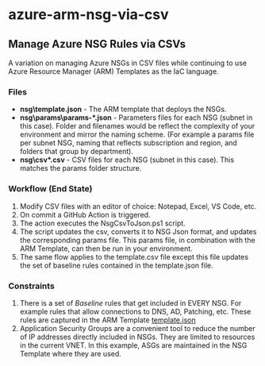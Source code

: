 # azure-arm-nsg-via-csv #

## Manage Azure NSG Rules via CSVs ##

A variation on managing Azure NSGs in CSV files while continuing to use Azure Resource Manager (ARM) Templates as the IaC language.

### Files ###

* **nsg\template.json** - The ARM template that deploys the NSGs.
* **nsg\params\params-*.json** - Parameters files for each NSG (subnet in this case). Folder and filenames would be reflect the complexity of your environment and mirror the naming scheme. (For example a params file per subnet NSG, naming that reflects subscription and region, and folders that group by department).
* **nsg\csv\*.csv** - CSV files for each NSG (subnet in this case). This matches the params folder structure.

### Workflow (End State) ###

1. Modify CSV files with an editor of choice: Notepad, Excel, VS Code, etc.
2. On commit a GitHub Action is triggered.
3. The action executes the NsgCsvToJson.ps1 script.
4. The script updates the csv, converts it to NSG Json format, and updates the corresponding params file. This params file, in combination with the ARM Template, can then be run in your environment.
5. The same flow applies to the template.csv file except this file updates the set of baseline rules contained in the template.json file.

### Constraints ###

1. There is a set of _Baseline_ rules that get included in EVERY NSG. For example rules that allow connections to DNS, AD, Patching, etc. These rules are captured in the ARM Template [template.json](.\nsg\template.json)
2. Application Security Groups are a convenient tool to reduce the number of IP addresses directly included in NSGs. They are limited to resources in the current VNET. In this example, ASGs are maintained in the NSG Template where they are used.
